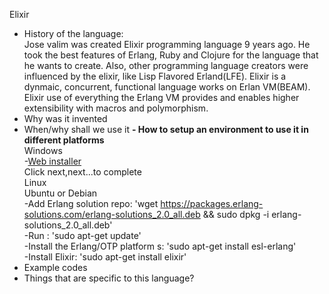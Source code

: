 Elixir

- History of the language:    
Jose valim was created Elixir programming language 9 years ago. He took the best features of Erlang, Ruby and Clojure for the language that he wants to create. Also, other programming language creators were influenced by the elixir, like Lisp Flavored Erland(LFE). Elixir is a dynmaic, concurrent, functional language works on Erlan VM(BEAM). Elixir use of everything the Erlang VM provides and enables higher extensibility with macros and polymorphism.
- Why was it invented
- When/why shall we use it
**- How to setup an environment to use it in different platforms**    
Windows  
-[Web installer](https://repo.hex.pm/elixir-websetup.exe)  
Click next,next...to complete  
Linux  
Ubuntu or Debian  
-Add Erlang solution repo: 'wget https://packages.erlang-solutions.com/erlang-solutions_2.0_all.deb && sudo dpkg -i erlang-solutions_2.0_all.deb'  
-Run : 'sudo apt-get update'   
-Install the Erlang/OTP platform s: 'sudo apt-get install esl-erlang'  
-Install Elixir: 'sudo apt-get install elixir'  
- Example codes
- Things that are specific to this language?
